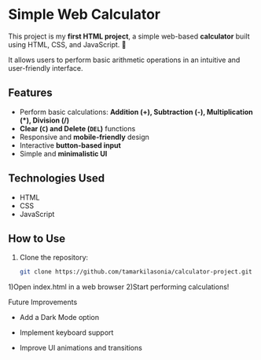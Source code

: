# Simple Web Calculator

This project is my **first HTML project**, a simple web-based **calculator** built using HTML, CSS, and JavaScript. 🚀  

It allows users to perform basic arithmetic operations in an intuitive and user-friendly interface.  

## Features
- Perform basic calculations: **Addition (+), Subtraction (-), Multiplication (*), Division (/)**  
- **Clear (`C`) and Delete (`DEL`)** functions  
- Responsive and **mobile-friendly** design  
- Interactive **button-based input**  
- Simple and **minimalistic UI**  

## Technologies Used
- HTML 
- CSS
- JavaScript  


##  How to Use
1. Clone the repository:  
   ```bash
   git clone https://github.com/tamarkilasonia/calculator-project.git

1)Open index.html in a web browser
2)Start performing calculations!


Future Improvements
-  Add a Dark Mode option

-  Implement keyboard support

-  Improve UI animations and transitions

